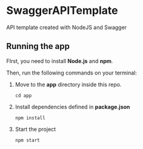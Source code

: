 # SwaggerAPITemplate

API template created with NodeJS and Swagger

## Running the app

FIrst, you need to install **Node.js** and **npm**.

Then, run the following commands on your terminal:

1. Move to the **app** directory inside this repo.

       cd app

1. Install dependencies defined in **package.json**

       npm install

1. Start the project

       npm start
